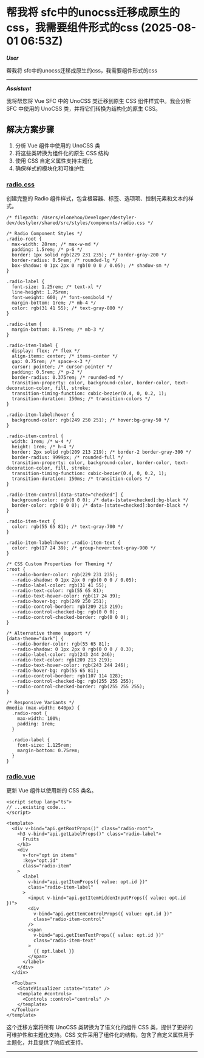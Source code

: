 <!-- Generated by SpecStory -->

# 帮我将 sfc中的unocss迁移成原生的css，我需要组件形式的css (2025-08-01 06:53Z)

_**User**_

帮我将 sfc中的unocss迁移成原生的css，我需要组件形式的css

---

_**Assistant**_

我将帮您将 Vue SFC 中的 UnoCSS 类迁移到原生 CSS 组件样式中。我会分析 SFC 中使用的 UnoCSS 类，并将它们转换为结构化的原生 CSS。

## 解决方案步骤

1. 分析 Vue 组件中使用的 UnoCSS 类
2. 将这些类转换为组件化的原生 CSS 结构
3. 使用 CSS 自定义属性支持主题化
4. 确保样式的模块化和可维护性

### [radio.css](file:///Users/elonehoo/Developer/destyler-dev/destyler/shared/src/styles/components/radio.css)

创建完整的 Radio 组件样式，包含根容器、标签、选项项、控制元素和文本的样式。

````postcss
/* filepath: /Users/elonehoo/Developer/destyler-dev/destyler/shared/src/styles/components/radio.css */

/* Radio Component Styles */
.radio-root {
  max-width: 28rem; /* max-w-md */
  padding: 1.5rem; /* p-6 */
  border: 1px solid rgb(229 231 235); /* border-gray-200 */
  border-radius: 0.5rem; /* rounded-lg */
  box-shadow: 0 1px 2px 0 rgb(0 0 0 / 0.05); /* shadow-sm */
}

.radio-label {
  font-size: 1.25rem; /* text-xl */
  line-height: 1.75rem;
  font-weight: 600; /* font-semibold */
  margin-bottom: 1rem; /* mb-4 */
  color: rgb(31 41 55); /* text-gray-800 */
}

.radio-item {
  margin-bottom: 0.75rem; /* mb-3 */
}

.radio-item-label {
  display: flex; /* flex */
  align-items: center; /* items-center */
  gap: 0.75rem; /* space-x-3 */
  cursor: pointer; /* cursor-pointer */
  padding: 0.5rem; /* p-2 */
  border-radius: 0.375rem; /* rounded-md */
  transition-property: color, background-color, border-color, text-decoration-color, fill, stroke;
  transition-timing-function: cubic-bezier(0.4, 0, 0.2, 1);
  transition-duration: 150ms; /* transition-colors */
}

.radio-item-label:hover {
  background-color: rgb(249 250 251); /* hover:bg-gray-50 */
}

.radio-item-control {
  width: 1rem; /* w-4 */
  height: 1rem; /* h-4 */
  border: 2px solid rgb(209 213 219); /* border-2 border-gray-300 */
  border-radius: 9999px; /* rounded-full */
  transition-property: color, background-color, border-color, text-decoration-color, fill, stroke;
  transition-timing-function: cubic-bezier(0.4, 0, 0.2, 1);
  transition-duration: 150ms; /* transition-colors */
}

.radio-item-control[data-state="checked"] {
  background-color: rgb(0 0 0); /* data-[state=checked]:bg-black */
  border-color: rgb(0 0 0); /* data-[state=checked]:border-black */
}

.radio-item-text {
  color: rgb(55 65 81); /* text-gray-700 */
}

.radio-item-label:hover .radio-item-text {
  color: rgb(17 24 39); /* group-hover:text-gray-900 */
}

/* CSS Custom Properties for Theming */
:root {
  --radio-border-color: rgb(229 231 235);
  --radio-shadow: 0 1px 2px 0 rgb(0 0 0 / 0.05);
  --radio-label-color: rgb(31 41 55);
  --radio-text-color: rgb(55 65 81);
  --radio-text-hover-color: rgb(17 24 39);
  --radio-hover-bg: rgb(249 250 251);
  --radio-control-border: rgb(209 213 219);
  --radio-control-checked-bg: rgb(0 0 0);
  --radio-control-checked-border: rgb(0 0 0);
}

/* Alternative theme support */
[data-theme="dark"] {
  --radio-border-color: rgb(55 65 81);
  --radio-shadow: 0 1px 2px 0 rgb(0 0 0 / 0.3);
  --radio-label-color: rgb(243 244 246);
  --radio-text-color: rgb(209 213 219);
  --radio-text-hover-color: rgb(243 244 246);
  --radio-hover-bg: rgb(55 65 81);
  --radio-control-border: rgb(107 114 128);
  --radio-control-checked-bg: rgb(255 255 255);
  --radio-control-checked-border: rgb(255 255 255);
}

/* Responsive Variants */
@media (max-width: 640px) {
  .radio-root {
    max-width: 100%;
    padding: 1rem;
  }
  
  .radio-label {
    font-size: 1.125rem;
    margin-bottom: 0.75rem;
  }
}
````

### [radio.vue](file:///Users/elonehoo/Developer/destyler-dev/destyler/examples/vue/src/pages/radio.vue)

更新 Vue 组件以使用新的 CSS 类名。

````vue
<script setup lang="ts">
// ...existing code...
</script>

<template>
  <div v-bind="api.getRootProps()" class="radio-root">
    <h3 v-bind="api.getLabelProps()" class="radio-label">
      Fruits
    </h3>
    <div
      v-for="opt in items"
      :key="opt.id"
      class="radio-item"
    >
      <label
        v-bind="api.getItemProps({ value: opt.id })"
        class="radio-item-label"
      >
        <input v-bind="api.getItemHiddenInputProps({ value: opt.id })">
        <div
          v-bind="api.getItemControlProps({ value: opt.id })"
          class="radio-item-control"
        />
        <span
          v-bind="api.getItemTextProps({ value: opt.id })"
          class="radio-item-text"
        >
          {{ opt.label }}
        </span>
      </label>
    </div>
  </div>

  <Toolbar>
    <StateVisualizer :state="state" />
    <template #controls>
      <Controls :control="controls" />
    </template>
  </Toolbar>
</template>
````

这个迁移方案将所有 UnoCSS 类转换为了语义化的组件 CSS 类，提供了更好的可维护性和主题化支持。CSS 文件采用了组件化的结构，包含了自定义属性用于主题化，并且提供了响应式支持。

---


